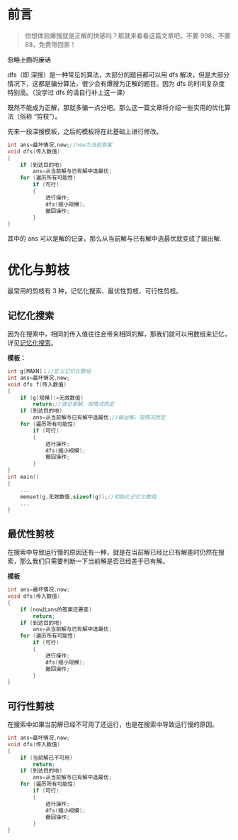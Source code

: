 # 前言

> 你想体验爆搜就是正解的快感吗？那就来看看这篇文章吧。不要 998，不要 88，免费带回家！

~~忽略上面的废话~~

dfs（即 深搜）是一种常见的算法，大部分的题目都可以用 dfs 解决，但是大部分情况下，这都是骗分算法，很少会有爆搜为正解的题目。因为 dfs 的时间复杂度特别高。（没学过 dfs 的请自行补上这一课）

既然不能成为正解，那就多骗一点分吧。那么这一篇文章将介绍一些实用的优化算法（俗称 “剪枝”）。

先来一段深搜模板，之后的模板将在此基础上进行修改。

```c++
int ans=最坏情况,now;//now为当前答案
void dfs(传入数值)
{
    if (到达目的地)
        ans=从当前解与已有解中选最优;
    for (遍历所有可能性)
    	if (可行)
        {
            进行操作;
            dfs(缩小规模);
            撤回操作;
        }
}
```

其中的 ans 可以是解的记录，那么从当前解与已有解中选最优就变成了输出解.

# 优化与剪枝

最常用的剪枝有 3 种，记忆化搜索、最优性剪枝、可行性剪枝。

## 记忆化搜索

因为在搜索中，相同的传入值往往会带来相同的解，那我们就可以用数组来记忆，详见[记忆化搜索](https://oi-wiki.org/dp/memo/)。

**模板：**

```c++
int g[MAXN]；//定义记忆化数组
int ans=最坏情况,now;
void dfs f(传入数值)
{
    if (g[规模]!=无效数值)
        return;//或记录解，视情况而定
    if (到达目的地)
        ans=从当前解与已有解中选最优;//输出解，视情况而定
    for (遍历所有可能性)
    	if (可行)
        {
            进行操作;
            dfs(缩小规模);
            撤回操作;
        }
}
int main()
{
    ...
    memset(g,无效数值,sizeof(g));//初始化记忆化数组
    ...
}
```

## 最优性剪枝

在搜索中导致运行慢的原因还有一种，就是在当前解已经比已有解差时仍然在搜索，那么我们只需要判断一下当前解是否已经差于已有解。

**模板**

```c++
int ans=最坏情况,now;
void dfs(传入数值)
{
    if (now比ans的答案还要差)
        return;
    if (到达目的地)
        ans=从当前解与已有解中选最优;
    for (遍历所有可能性)
    	if (可行)
        {
            进行操作;
            dfs(缩小规模);
            撤回操作;
        }
}
```

## 可行性剪枝

在搜索中如果当前解已经不可用了还运行，也是在搜索中导致运行慢的原因。

```c++
int ans=最坏情况,now;
void dfs(传入数值)
{
    if (当前解已不可用)
        return;
    if (到达目的地)
        ans=从当前解与已有解中选最优;
    for (遍历所有可能性)
    	if (可行)
        {
            进行操作;
            dfs(缩小规模);
            撤回操作;
        }
}
```
